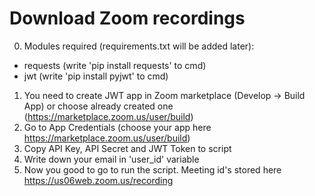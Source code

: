 # Download Zoom recordings

0. Modules required (requirements.txt will be added later):
  - requests (write 'pip install requests' to cmd)
  - jwt (write 'pip install pyjwt' to cmd)

1. You need to create JWT app in Zoom marketplace (Develop -> Build App) or choose already created one (https://marketplace.zoom.us/user/build)
2. Go to App Credentials (choose your app here https://marketplace.zoom.us/user/build)
3. Copy API Key, API Secret and JWT Token to script
4. Write down your email in 'user_id' variable
5. Now you good to go to run the script. Meeting id's stored here https://us06web.zoom.us/recording
